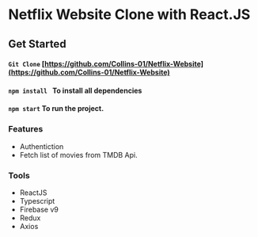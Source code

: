 # Netflix Website Clone with React.JS





## Get Started

#### `Git Clone` [https://github.com/Collins-01/Netflix-Website](https://github.com/Collins-01/Netflix-Website)

#### `npm install ` To install all dependencies

#### `npm start` To run the project.






### Features
 - Authentiction
 - Fetch list of movies from TMDB Api.

### Tools

- ReactJS
- Typescript
- Firebase v9
- Redux
- Axios




